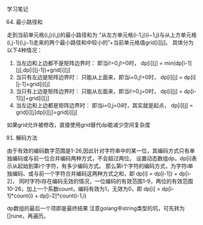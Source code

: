 学习笔记

64. 最小路径和

走到当前单元格(i,j)(i,j)的最小路径和为
“从左方单元格(i-1,j)(i−1,j)与从上方单元格 (i,j-1)(i,j−1)走来的两个最小路径和中较小的”+当前单元格值grid[i][j]。
具体分为以下4种情况：
1) 当左边和上边都不是矩阵边界时： 即当i!=0,j!=0时，
dp[i][j] = min(dp[i-1][j],dp[i][j-1])+grid[i][j]
2) 当只有左边是矩阵边界时： 只能从上面来，即当i=0,j!=0时，
dp[i][j] = dp[i][j-1]+grid[i][j]
3) 当只有上边是矩阵边界时： 只能从左面来，即当i!=0,j=0时，
dp[i][j] = dp[i-1][j]+grid[i][j]
4) 当左边和上边都是矩阵边界时： 即当i=0,j=0i时，其实就是起点，
dp[i][j] = grid[i][j]dp[i][j]=grid[i][j]

如果grid允许被修改，直接使用grid替代dp能减少空间复杂度


91. 解码方法

由于有效的编码数字范围是1-26,因此针对字符串中的某一位，其编码方式只有单独编码或与前一位合并编码两种方式，不会超过两位。
设置动态数组dp，dp[i]表示从起始到第i个字符，有多少编码方式。
那么第i个字符的编码方式，为字符i单独编码、或与前一个字符合并编码这两种方式之和，即
dp[i] = dp[i-1]) + dp[i-2]，
同时字符i存在编码无效的情况，一位编码的有效范围1-9，两位的有效范围10-26，加上一个系数count，编码有效为1，无效为0，即
dp[i] = dp[i-1]*count(i) + dp[i-2]*count(i-1,i)

dp数组的最后一个项即是最终结果
注意golang中string类型的坑，可先转为[]rune，再遍历。